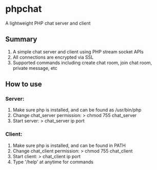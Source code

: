 # phpchat
A lightweight PHP chat server and client

## Summary
1. A simple chat server and client using PHP stream socket APIs
2. All connections are encrypted via SSL
3. Supported commands including create chat room, join chat room, private message, etc

## How to use
### Server:
1. Make sure php is installed, and can be found as /usr/bin/php
2. Change chat_server permission: > chmod 755 chat_server
3. Start server: > chat_server ip port

### Client:
1. Make sure php is installed, and can be found in PATH
2. Change chat_client permission: > chmod 755 chat_client
3. Start client: > chat_client ip port
4. Type '/help' at anytime for commands
